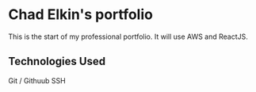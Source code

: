 # Chad Elkin's portfolio

This is the start of my professional portfolio. It will use AWS and ReactJS.

## Technologies Used

Git / Githuub
SSH
